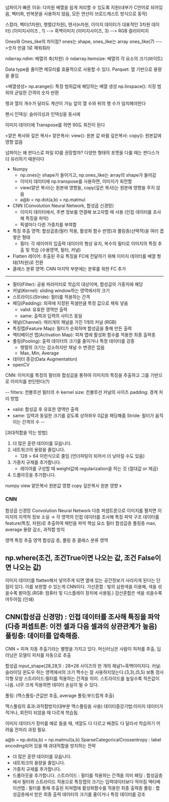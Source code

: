 넘파이가 빠른 이유: 다차원 배열을 쉽게 처리할 수 있도록 지원(내부가 C언어로 되어있음, 벡터화, 반복문을 사용하지 않음, 모든 연산이 브로드캐스트 방식으로 동작)

스칼라, 벡터(1차원), 행렬(2차원), 텐서(n차원, 이미지 데이터가 대표적인 3차원 데이터)
(이미지사이즈 , 1) --> 흑백이미지 
(이미지사이즈, 3) --> RGB 컬러이미지

Ones와 Ones_like의 차이점?
ones는 shape, ones_like는 array
ones_like(7) --->숫자 만큼 1로 채워줘라

ndarray.ndim: 배열의 축(차원) 수
ndarray.itemsize: 배열의 각 요소의 크기(바이트)

<Data type>
Data type을 줄이면 메모리를 효율적으로 사용할 수 있다. 
Parquet: 열 기반으로 용량을 줄임

<배열생성>
np.arange(): 특정 범위값에 해당하는 배열 생성
np.linspace(): 지정 범위의 균일한 간격의 숫자 반환

<broadcasting>
행과 열의 개수가 달라도 계산이 가능
앞의 열 수와 뒤의 행 수가 일치해야한다

팬시 인덱싱: 슬라이싱과 인덱싱을 동시에

이미지 데이터에 Transpose를 하면 90도 회전이 된다

<얕은 복사와 깊은 복사>
얕은복사: view(): 원본 값 바뀜
깊은복사: copy(): 원본값에 영향 없음


넘파이는 왜 판다스로 파일 IO를 권장할까?
다양한 형태의 포맷을 다룰 때는 판다스가 더 유리하기 때문이다
  
- Numpy
  - np.ones는 shape가 들어가고, np.ones_like는 array의 shape가 들어감
  - 이미지 데이터에 np.transpose를 사용하면, 이미지가 회전함
  - view(얕은 복사)는 원본에 영향을, copy(깊은 복사)는 원본에 영향을 주지 않음
  - a@b = np.dot(a,b) = np.matmul
- CNN (Convolution Neural Network, 합성곱 신경망)
  - 이미지 데이터에서, 주변 정보를 연결해 보고자할 때 사용 (인접 데이터를 조사해 특징을 파악)
  - 픽셀마다 다른 가중치를 부여함
- 특징 추출 영역: 합성곱층(필터 적용, 활성화 함수 반영)과 풀링층(선택적)을 여러 겹 쌓은 형태
  - 필터: 각 레이어의 입출력 데이터의 형상 유지, 복수의 필터로 이미지의 특징 추출 및 학습 (수용영역, 필터, 커널)
- Flatten 레이어: 추출된 주요 특징을 FC에 전달하기 위해 이미지 데이터를 배열 형태(1차원)로 전환
- 클래스 분류 영역: CNN 마지막 부분에는 분류를 위한 FC 추가
--- 
- 필터(Filter): 공용 파라미터로 학습의 대상이며, 합성곱의 가중치에 해당
- 커널(Kernel): sliding window하는 영역에서의 크기
- 스트라이드(Stride): 필터를 적용하는 간격
- 패딩(Padding): 외곽에 지정된 픽셀만큼 특정 값으로 채워 넣음
  - valid: 유효한 영역만 출력
  - same: 출력과 입력의 사이즈 동일
- 채널(Channel): 여러개의 채널을 가진 1개의 커널 (RGB)
- 특징맵(Feature Map): 필터가 순회하며 합성곱을 통해 만든 출력
- 액티베이션 맵(Activation Map): 피쳐 맵에 활성화 함수를 적용한 최종 출력층
- 풀링(Pooling): 출력 데이터의 크기를 줄이거나 특정 데이터를 강종
  - 행렬의 크기는 감소하지만 채널 수 변경은 없음
  - Max, Min, Average
- 데이터 증강(Data Augmentation)
- openCV
  
CNN: 이미지를 특징의 필터와 합성곱을 통하여 이미지의 특징을 추출하고 그를 기반으로 이미지를 판단한다(?)

--
filters: 컨볼루션 필터의 수
kernel size: 컨볼루션 커널의 사이즈
padding: 경계 처리 방법
- valid: 합성곱 후 유효한 영역만 출력
- same: 입력과 동일한 크기를 같도록 상하좌우 0값을 패딩해줌
Stride: 필터가 움직이는 간격의 수
--
  
[과대적합을 막는 방법]

1) 더 많은 훈련 데이터를 모읍니다.
2) 네트워크의 용량을 줄입니다.
   - 128 > 64 이런식으로 줄임 (언더피팅이 되어서 더 낮아질 수도 있음)
3) 가중치 규제를 추가합니다.
   - 레이어를 구성할 때 weight값에 regularization을 하는 것
     (절대값 or 제곱)
4) 드롭아웃을 추가합니다.

numpy
view 얕은복사 원본값 영향
copy 깊은복사 원본 영향 x

### CNN
합성곱 신경망 Convolution Neural Network
다층 퍼셉트론으로 이미지를 펼치면 이미지의 지역적 정보 소실
→ 각 영역의 인접 데이터를 조사해 특징 파악
구조
  데이터를 feature(특징, 차원)로 추출하여 패턴을 파악
핵심 요소
필터
합성곱층
풀링층 max, average
용량 감소, 과적합 방지

영역
특징 추출 영역
합성곱 층, 풀링 층
클래스 분류 영역

np.where(조건, 조건True이면 나오는 값, 조건 False이면 나오는 값)
-------------------------------------------------------
이미지 데이터를 flatten해서 넣어주게 되면 옆에 있는 공간정보가 사라지게 된다는 단점이 있다.
이를 보완할 수 있는게 CNN이다.
가산혼합 : 빛의 삼원색을 이용해, 색을 섞을수록 밝아짐.(RGB: 컴퓨터 및 디스플레이 장치에 사용됨.)
감산혼합은 색을 섞을수록 어두어짐 (인쇄)

CNN(합성곱 신경망) : 
인접 데이터를 조사해 특징을 파악 (다층 퍼셉트론: 이전 셀과 다음 셀과의 상관관계가 높음)
풀링층: 데이터를 압축해줌.
----------------------------------------
CNN = 피쳐 자동 추출기라는 별명을 가지고 있다.
머신러닝은 사람이 피처를 추출, 딥러닝은 모델이 피처를 자동으로 추출

합성곱
input_shape(28,28,1) : 28*28 사이즈의 한 개의 채널1=흑백이미지다.
커널: 슬라이딩 윈도우 하는 영역에서의 크기 짝수는 잘 사용하지않는다.(3,3),(5,5) 보통 정사각형 모양
스트라이드:필터를 적용하는 간격을 의미.
스트라이드를 높일수록 작은값이 나옴. 너무 크게 적용하면 데이터 손실이 될 수 있다.

풀링: (맥스풀링-큰값만 추출, average 풀링;부드럽게 추출)

맥스풀링의 효과:과적합방지(대부분 맥스풀링을 사용)
데이터증강기법:이미지 데이터가 적거나, 회전이 되었을 때 다르게 학습됨.

이미지 데이터가 장미를 예로 들을 때, 색깔도 다 다르고 배경도 다 달라서 학습하기 어려움
전처리 과정 필요.
  
a@b = np.dot(a,b) = np.matmul(a,b)
SparseCategoricalCrossentropy : label encoding되어 있을 때
과대적합을 방지하는 전략
* 더 많은 훈련 데이터를 모읍니다.
* 네트워크의 용량을 줄입니다.
* 가중치 규제를 추가합니다.
* 드롭아웃을 추가합니다.
스트라이드 : 필터를 적용하는 간격을 의미
패딩 : 합성곱층에서 필터와 스트라이드 작용으로 특징맵의 크기는 입력데이터보다 작아짐
액티베이션맵 : 필터를 통해 추출된 피쳐맵에 활성화함수를 적용한 최종 출력층
풀링 : 합성곱층에서 받은 최종 출력 데이터의 크기를 줄이거나 특정 데이터를 강조
  
